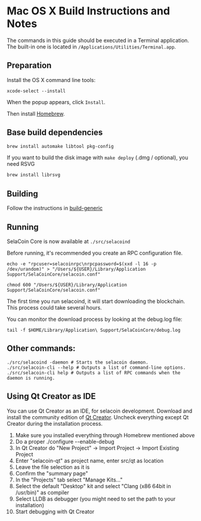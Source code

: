 Mac OS X Build Instructions and Notes
====================================
The commands in this guide should be executed in a Terminal application.
The built-in one is located in `/Applications/Utilities/Terminal.app`.

Preparation
-----------
Install the OS X command line tools:

`xcode-select --install`

When the popup appears, click `Install`.

Then install [Homebrew](https://brew.sh).

Base build dependencies
-----------------------

```bash
brew install automake libtool pkg-config
```

If you want to build the disk image with `make deploy` (.dmg / optional), you need RSVG
```bash
brew install librsvg
```

Building
--------

Follow the instructions in [build-generic](build-generic.md)

Running
-------

SelaCoin Core is now available at `./src/selacoind`

Before running, it's recommended you create an RPC configuration file.

    echo -e "rpcuser=selacoinrpc\nrpcpassword=$(xxd -l 16 -p /dev/urandom)" > "/Users/${USER}/Library/Application Support/SelaCoinCore/selacoin.conf"

    chmod 600 "/Users/${USER}/Library/Application Support/SelaCoinCore/selacoin.conf"

The first time you run selacoind, it will start downloading the blockchain. This process could take several hours.

You can monitor the download process by looking at the debug.log file:

    tail -f $HOME/Library/Application\ Support/SelaCoinCore/debug.log

Other commands:
-------

    ./src/selacoind -daemon # Starts the selacoin daemon.
    ./src/selacoin-cli --help # Outputs a list of command-line options.
    ./src/selacoin-cli help # Outputs a list of RPC commands when the daemon is running.

Using Qt Creator as IDE
------------------------
You can use Qt Creator as an IDE, for selacoin development.
Download and install the community edition of [Qt Creator](https://www.qt.io/download/).
Uncheck everything except Qt Creator during the installation process.

1. Make sure you installed everything through Homebrew mentioned above
2. Do a proper ./configure --enable-debug
3. In Qt Creator do "New Project" -> Import Project -> Import Existing Project
4. Enter "selacoin-qt" as project name, enter src/qt as location
5. Leave the file selection as it is
6. Confirm the "summary page"
7. In the "Projects" tab select "Manage Kits..."
8. Select the default "Desktop" kit and select "Clang (x86 64bit in /usr/bin)" as compiler
9. Select LLDB as debugger (you might need to set the path to your installation)
10. Start debugging with Qt Creator
